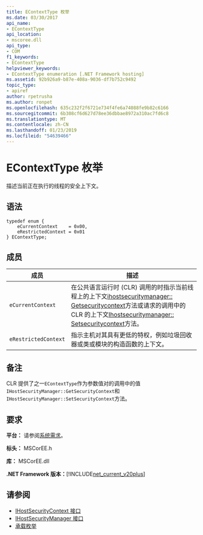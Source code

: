 ```yaml
---
title: EContextType 枚举
ms.date: 03/30/2017
api_name:
- EContextType
api_location:
- mscoree.dll
api_type:
- COM
f1_keywords:
- EContextType
helpviewer_keywords:
- EContextType enumeration [.NET Framework hosting]
ms.assetid: 92b926a9-b87e-408a-9036-df7b752c9492
topic_type:
- apiref
author: rpetrusha
ms.author: ronpet
ms.openlocfilehash: 635c232f2f6721e734f4fe6a74088fe9b82c6166
ms.sourcegitcommit: 6b308cf6d627d78ee36dbbae8972a310ac7fd6c8
ms.translationtype: MT
ms.contentlocale: zh-CN
ms.lasthandoff: 01/23/2019
ms.locfileid: "54639466"
---
```

# <a name="econtexttype-enumeration"></a>EContextType 枚举
描述当前正在执行的线程的安全上下文。  
  
## <a name="syntax"></a>语法  
  
```  
typedef enum {  
    eCurrentContext    = 0x00,  
    eRestrictedContext = 0x01  
} EContextType;  
```  
  
## <a name="members"></a>成员  
  
|成员|描述|  
|------------|-----------------|  
|`eCurrentContext`|在公共语言运行时 (CLR) 调用的时指示当前线程上的上下文[ihostsecuritymanager:: Getsecuritycontext](../../../../docs/framework/unmanaged-api/hosting/ihostsecuritymanager-getsecuritycontext-method.md)方法或请求的调用中的 CLR 的上下文[Ihostsecuritymanager:: Setsecuritycontext](../../../../docs/framework/unmanaged-api/hosting/ihostsecuritymanager-setsecuritycontext-method.md)方法。|  
|`eRestrictedContext`|指示主机对其具有更低的特权，例如垃圾回收器或类或模块的构造函数的上下文。|  
  
## <a name="remarks"></a>备注  
 CLR 提供了之一`EContextType`作为参数值对的调用中的值`IHostSecurityManager::GetSecurityContext`和`IHostSecurityManager::SetSecurityContext`方法。  
  
## <a name="requirements"></a>要求  
 **平台：** 请参阅[系统需求](../../../../docs/framework/get-started/system-requirements.md)。  
  
 **标头：** MSCorEE.h  
  
 **库：** MSCorEE.dll  
  
 **.NET Framework 版本：**[!INCLUDE[net_current_v20plus](../../../../includes/net-current-v20plus-md.md)]  
  
## <a name="see-also"></a>请参阅
- [IHostSecurityContext 接口](../../../../docs/framework/unmanaged-api/hosting/ihostsecuritycontext-interface.md)
- [IHostSecurityManager 接口](../../../../docs/framework/unmanaged-api/hosting/ihostsecuritymanager-interface.md)
- [承载枚举](../../../../docs/framework/unmanaged-api/hosting/hosting-enumerations.md)
